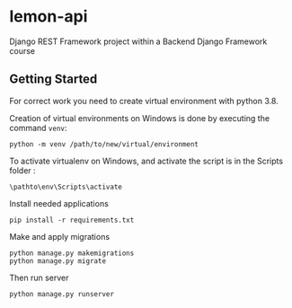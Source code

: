 # lemon-api
Django REST Framework project within a Backend Django Framework course

## Getting Started
For correct work you need to create virtual environment with python 3.8.

Creation of virtual environments on Windows is done by executing the command ```venv```:
```
python -m venv /path/to/new/virtual/environment
```
To activate virtualenv on Windows, and activate the script is in the Scripts folder :
```
\pathto\env\Scripts\activate
```
Install needed applications
```
pip install -r requirements.txt
```
Make and apply migrations
```
python manage.py makemigrations
python manage.py migrate
```
Then run server
```
python manage.py runserver
```
